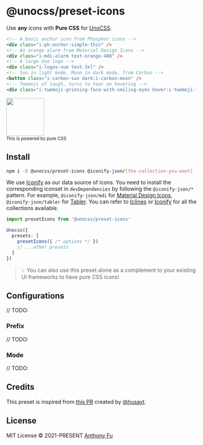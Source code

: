 # @unocss/preset-icons

Use **any** icons with **Pure CSS** for [UnoCSS](https://github.com/antfu/unocss).

```html
<!-- A basic anchor icon from Phosphor icons -->
<div class="i-ph-anchor-simple-thin" />
<!-- An orange alarm from Material Design Icons -->
<div class="i-mdi-alarm text-orange-400" />
<!-- A large Vue logo -->
<div class="i-logos-vue text-3xl" />
<!-- Sun in light mode, Moon in dark mode, from Carbon -->
<button class="i-carbon-sun dark:i-carbon-moon" />
<!-- Twemoji of laugh, turns to tear on hovering -->
<div class="i-twemoji-grinning-face-with-smiling-eyes hover:i-twemoji-face-with-tears-of-joy" />
```

<img src="https://user-images.githubusercontent.com/11247099/136709053-31b4db79-eddc-4dc6-aa2d-388086332630.gif" height="100"><br><sup>This is powered by pure CSS</sup>

## Install

```bash
npm i -D @unocss/preset-icons @iconify-json/[the-collection-you-want]
```

We use [Iconify](https://iconify.design) as our data source of icons. You need to install the corresponding iconset in `devDependencies` by following the `@iconify-json/*` pattern. For example, `@iconify-json/mdi` for [Material Design Icons](https://materialdesignicons.com/), `@iconify-json/tabler` for [Tabler](https://tabler-icons.io/). You can refer to [Icônes](https://icones.js.org/) or [Iconify](https://icon-sets.iconify.design/) for all the collections available.

```ts
import presetIcons from '@unocss/preset-icons'

Unocss({
  presets: [
    presetIcons({ /* options */ })
    // ...other presets
  ]
})
```

> 💡 You can also use this preset alone as a complement to your existing UI frameworks to have pure CSS icons!

## Configurations

// TODO:

### Prefix

// TODO:

### Mode

// TODO:

## Credits

This preset is inspired from [this PR](https://github.com/antfu/unplugin-icons/issues/88) created by [@husayt](https://github.com/husayt).

## License

MIT License © 2021-PRESENT [Anthony Fu](https://github.com/antfu)
